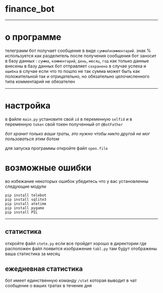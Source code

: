 # finance_bot
_________________________
о программе
==============

телеграмм бот получает сообщение в виде `сумма%комментарий`.
знак % используется как разделитель
после получения сообщения бот заносит в базу данных : `сумма`, `комментарий`, `день`, `месяц`, `год`
как только данные внесены в базу данных бот отправляет `сохранено` в случае успеха и `ошибка` в случае если что то пошло не так
сумма может быть как положительной так и отрицательно, но обязательно целочисленного типа
комментарий не обязателен
_______________________________
настройка
========
в файле `main.py` установите свой `id` в переменную `selfid` и в переменную `token` свой токен полученный от `@BotFather`

_*бот хранит только ваши траты, это нужно чтобы никто другой не мог пользоваться этим ботом*_

для запуска программы откройте файл `open.file`

возможные ошибки
================
во избежание некоторых ошибок убедитесь что у вас установленны следующие модули
```Batchfile
pip install telebot
pip install sqlite3
pip install atetime
pip install pygame
pip install PIL 
```
_______________________
статистика
----------
откройте файл `stete.py` если все пройдет хорошо в директории где расположен файл появится изображение `tabl.py` там будут отображены ваша статистика за месяц

ежедневная статистика
---------------------
бот имеет единственную команду `/stat` которая выводит в чат сообщение о ваших тратах в течение дня
